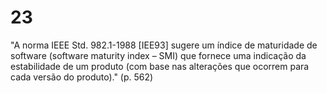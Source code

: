 # 23

"A norma IEEE Std. 982.1-1988 \[IEE93\] sugere um índice de maturidade de software \(software maturity index – SMI\) que fornece uma indicação da estabilidade de um produto \(com base nas alterações que ocorrem para cada versão do produto\)." \(p. 562\)

